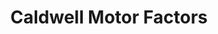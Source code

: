 ---
title: "Caldwell Motor Factors"
url: /strabane/caldwell-motor-factors-lifford-road/
shop: Autoteile
---